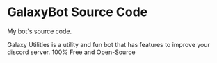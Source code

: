 # GalaxyBot Source Code

My bot's source code.

Galaxy Utilities is a utility and fun bot that has features to improve your discord server. 100% Free and Open-Source
